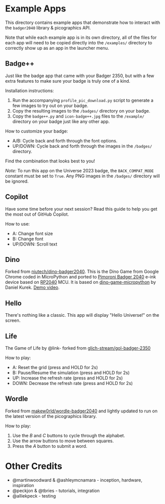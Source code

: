 # Example Apps

This directory contains example apps that demonstrate how to interact with the `badger2040` library & picographics API.

Note that while each example app is in its own directory, all of the files for each app will need to be copied directly into the `/examples/` directory to correctly show up as an app in the launcher menu.

## Badge++
Just like the badge app that came with your Badger 2350, but with a few extra features to make sure your badge is truly one of a kind.

Installation instructions:
1. Run the accompanying `profile_pic_download.py` script to generate a few images to try out on your badge.
2. Copy the resulting images to the `/badges/` directory on your badge.
3. Copy the `badge++.py` and `icon-badge++.jpg` files to the `/example/` directory on your badge just like any other app.

How to customize your badge:
- A/B: Cycle back and forth through the font options.
- UP/DOWN: Cycle back and forth through the images in the `/badges/` directory.

Find the combination that looks best to you!

_Note:_ To run this app on the Universe 2023 badge, the `BACK_COMPAT_MODE` constant must be set to `True`. Any PNG images in the `/badges/` directory will be ignored.

## Copilot
Have some time before your next session? Read this guide to help you get the most out of GitHub Copilot.

How to use:
- A: Change font size
- B: Change font
- UP/DOWN: Scroll text

## Dino
Forked from [niutech/dino-badger2040](https://github.com/niutech/dino-badger2040). This is the Dino Game from Google Chrome coded in MicroPython and ported to [Pimoroni Badger 2040](https://shop.pimoroni.com/products/badger-2040) e-ink device based on [RP2040](https://www.raspberrypi.com/products/rp2040/) MCU. It is based on [dino-game-micropython](https://github.com/danielkurek/dino-game-micropython) by Daniel Kurek. [Demo video](https://twitter.com/niu_tech/status/1598804559270486033).

## Hello
There's nothing like a classic. This app will display "Hello Universe!" on the screen.

## Life
The Game of Life by @link- forked from [glich-stream/gol-badger-2350](https://github.com/glich-stream/gol-badger-2350)

How to play:
- A: Reset the grid (press and HOLD for 2s)
- B: Pause/Resume the simulation (press and HOLD for 2s)
- UP: Increase the refresh rate (press and HOLD for 2s)
- DOWN: Decrease the refresh rate (press and HOLD for 2s)

## Wordle
Forked from [makew0rld/wordle-badger2040](https://github.com/makew0rld/wordle-badger2040) and lightly updated to run on the latest version of the picographics library.

How to play:
1. Use the *B* and *C* buttons to cycle through the alphabet.
2. Use the arrow buttons to move between squares.
3. Press the *A* button to submit a word.

# Other Credits
- @martinwoodward & @ashleymcnamara - inception, hardware, inspiration
- @peckjon & @tbries - tutorials, integration
- @alliekpeck - testing